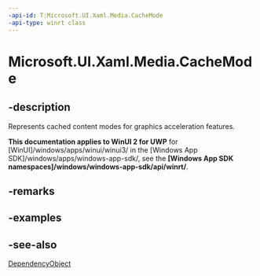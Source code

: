 ```yaml
---
-api-id: T:Microsoft.UI.Xaml.Media.CacheMode
-api-type: winrt class
---
```


<!-- Class syntax.
public class CacheMode : Windows.UI.Xaml.DependencyObject, Windows.UI.Xaml.Media.ICacheMode
-->

# Microsoft.UI.Xaml.Media.CacheMode

## -description
Represents cached content modes for graphics acceleration features.

**This documentation applies to WinUI 2 for UWP** for [WinUI]/windows/apps/winui/winui3/ in the [Windows App SDK]/windows/apps/windows-app-sdk/, see the **[Windows App SDK namespaces]/windows/windows-app-sdk/api/winrt/**.

## -remarks

## -examples

## -see-also
[DependencyObject](../microsoft.ui.xaml/dependencyobject.md)
